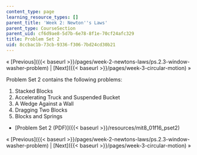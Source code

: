 ```yaml
---
content_type: page
learning_resource_types: []
parent_title: 'Week 2: Newton''s Laws'
parent_type: CourseSection
parent_uid: cf6d9ae8-5d7b-6e78-8f1e-70cf24afc329
title: Problem Set 2
uid: 8ccbac1b-73cb-9336-f306-7bd24cd30b21
---
```


« [Previous]({{< baseurl >}}/pages/week-2-newtons-laws/ps.2.3-window-washer-problem) | [Next]({{< baseurl >}}/pages/week-3-circular-motion) »

Problem Set 2 contains the following problems:

1.  Stacked Blocks
2.  Accelerating Truck and Suspended Bucket
3.  A Wedge Against a Wall
4.  Dragging Two Blocks
5.  Blocks and Springs

*   [Problem Set 2 (PDF)]({{< baseurl >}}/resources/mit8_01f16_pset2)

« [Previous]({{< baseurl >}}/pages/week-2-newtons-laws/ps.2.3-window-washer-problem) | [Next]({{< baseurl >}}/pages/week-3-circular-motion) »